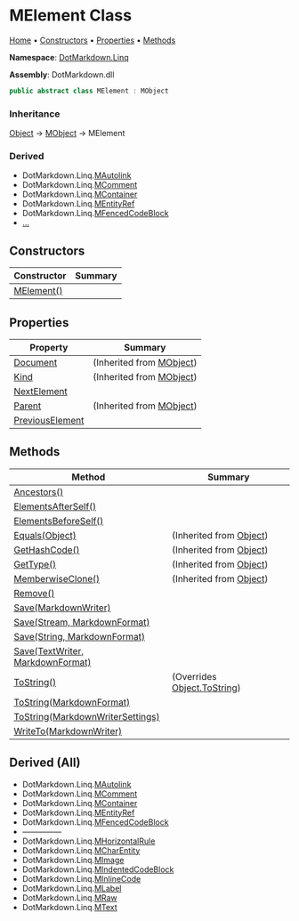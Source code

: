 <a name="_top"></a>

# MElement Class

[Home](../../../README.md#_top) &#x2022; [Constructors](#constructors) &#x2022; [Properties](#properties) &#x2022; [Methods](#methods)

**Namespace**: [DotMarkdown.Linq](../README.md#_top)

**Assembly**: DotMarkdown\.dll

```csharp
public abstract class MElement : MObject
```

### Inheritance

[Object](https://docs.microsoft.com/en-us/dotnet/api/system.object) &#x2192; [MObject](../MObject/README.md#_top) &#x2192; MElement

### Derived

* DotMarkdown\.Linq\.[MAutolink](../MAutolink/README.md#_top)
* DotMarkdown\.Linq\.[MComment](../MComment/README.md#_top)
* DotMarkdown\.Linq\.[MContainer](../MContainer/README.md#_top)
* DotMarkdown\.Linq\.[MEntityRef](../MEntityRef/README.md#_top)
* DotMarkdown\.Linq\.[MFencedCodeBlock](../MFencedCodeBlock/README.md#_top)
* [...](#derived-all "See all derived types")

## Constructors

| Constructor | Summary |
| ----------- | ------- |
| [MElement()](-ctor/README.md#_top) | |

## Properties

| Property | Summary |
| -------- | ------- |
| [Document](../MObject/Document/README.md#_top) |  \(Inherited from [MObject](../MObject/README.md#_top)\) |
| [Kind](../MObject/Kind/README.md#_top) |  \(Inherited from [MObject](../MObject/README.md#_top)\) |
| [NextElement](NextElement/README.md#_top) | |
| [Parent](../MObject/Parent/README.md#_top) |  \(Inherited from [MObject](../MObject/README.md#_top)\) |
| [PreviousElement](PreviousElement/README.md#_top) | |

## Methods

| Method | Summary |
| ------ | ------- |
| [Ancestors()](Ancestors/README.md#_top) | |
| [ElementsAfterSelf()](ElementsAfterSelf/README.md#_top) | |
| [ElementsBeforeSelf()](ElementsBeforeSelf/README.md#_top) | |
| [Equals(Object)](https://docs.microsoft.com/en-us/dotnet/api/system.object.equals) |  \(Inherited from [Object](https://docs.microsoft.com/en-us/dotnet/api/system.object)\) |
| [GetHashCode()](https://docs.microsoft.com/en-us/dotnet/api/system.object.gethashcode) |  \(Inherited from [Object](https://docs.microsoft.com/en-us/dotnet/api/system.object)\) |
| [GetType()](https://docs.microsoft.com/en-us/dotnet/api/system.object.gettype) |  \(Inherited from [Object](https://docs.microsoft.com/en-us/dotnet/api/system.object)\) |
| [MemberwiseClone()](https://docs.microsoft.com/en-us/dotnet/api/system.object.memberwiseclone) |  \(Inherited from [Object](https://docs.microsoft.com/en-us/dotnet/api/system.object)\) |
| [Remove()](Remove/README.md#_top) | |
| [Save(MarkdownWriter)](Save/README.md#DotMarkdown_Linq_MElement_Save_DotMarkdown_MarkdownWriter_) | |
| [Save(Stream, MarkdownFormat)](Save/README.md#DotMarkdown_Linq_MElement_Save_System_IO_Stream_DotMarkdown_MarkdownFormat_) | |
| [Save(String, MarkdownFormat)](Save/README.md#DotMarkdown_Linq_MElement_Save_System_String_DotMarkdown_MarkdownFormat_) | |
| [Save(TextWriter, MarkdownFormat)](Save/README.md#DotMarkdown_Linq_MElement_Save_System_IO_TextWriter_DotMarkdown_MarkdownFormat_) | |
| [ToString()](ToString/README.md#DotMarkdown_Linq_MElement_ToString) |  \(Overrides [Object.ToString](https://docs.microsoft.com/en-us/dotnet/api/system.object.tostring)\) |
| [ToString(MarkdownFormat)](ToString/README.md#DotMarkdown_Linq_MElement_ToString_DotMarkdown_MarkdownFormat_) | |
| [ToString(MarkdownWriterSettings)](ToString/README.md#DotMarkdown_Linq_MElement_ToString_DotMarkdown_MarkdownWriterSettings_) | |
| [WriteTo(MarkdownWriter)](WriteTo/README.md#_top) | |

## Derived \(All\)

* DotMarkdown\.Linq\.[MAutolink](../MAutolink/README.md#_top)
* DotMarkdown\.Linq\.[MComment](../MComment/README.md#_top)
* DotMarkdown\.Linq\.[MContainer](../MContainer/README.md#_top)
* DotMarkdown\.Linq\.[MEntityRef](../MEntityRef/README.md#_top)
* DotMarkdown\.Linq\.[MFencedCodeBlock](../MFencedCodeBlock/README.md#_top)
* &mdash;&mdash;&mdash;&mdash;&mdash;
* DotMarkdown\.Linq\.[MHorizontalRule](../MHorizontalRule/README.md#_top)
* DotMarkdown\.Linq\.[MCharEntity](../MCharEntity/README.md#_top)
* DotMarkdown\.Linq\.[MImage](../MImage/README.md#_top)
* DotMarkdown\.Linq\.[MIndentedCodeBlock](../MIndentedCodeBlock/README.md#_top)
* DotMarkdown\.Linq\.[MInlineCode](../MInlineCode/README.md#_top)
* DotMarkdown\.Linq\.[MLabel](../MLabel/README.md#_top)
* DotMarkdown\.Linq\.[MRaw](../MRaw/README.md#_top)
* DotMarkdown\.Linq\.[MText](../MText/README.md#_top)

